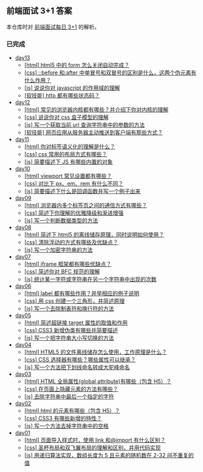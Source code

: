 ## 前端面试 3+1 答案

本仓库时对 [前端面试每日 3+1](https://github.com/haizlin/fe-interview) 的解析。

### 已完成

- [day13](docs/13/README.md)
  - [[html] html5 中的 form 怎么关闭自动完成？](docs/13/README.md)
  - [[css] ::before 和:after 中单冒号和双冒号的区别是什么，这两个伪元素有什么作用？](docs/13/README.md)
  - [[js] 说说你对 javascript 的作用域的理解](docs/13/README.md)
  - [[软技能] http 都有哪些状态码？](docs/13/README.md)
- [day12](docs/12/README.md)
  - [[html] 常见的浏览器内核都有哪些？并介绍下你对内核的理解](docs/12/README.md)
  - [[css] 说说你对 css 盒子模型的理解](docs/12/README.md)
  - [[js] 写一个获取当前 url 查询字符串中的参数的方法](docs/12/README.md)
  - [[软技能] 网页应用从服务器主动推送到客户端有那些方式？](docs/12/README.md)
- [day11](docs/11/README.md)
  - [[html] 你对标签语义化的理解是什么？](docs/11/README.md)
  - [[css] css 常用的布局方式有哪些？](docs/11/README.md)
  - [[js] 简要描述下 JS 有哪些内置的对象](docs/11/README.md)
- [day10](docs/10/README.md)
  - [[html] viewport 常见设置都有哪些？](docs/10/README.md)
  - [[css] 对比下 px、em、rem 有什么不同？](docs/10/README.md)
  - [[js] 简要描述下什么是回调函数并写一个例子出来](docs/10/README.md)
- [day09](docs/09/README.md)
  - [[html] 浏览器内多个标签页之间的通信方式有哪些？](docs/09/README.md)
  - [[css] 简述下你理解的优雅降级和渐进增强](docs/09/README.md)
  - [[js] 写一个判断数据类型的方法](docs/09/README.md)
- [day08](docs/08/README.md)
  - [[html] 简述下 html5 的离线储存原理，同时说明如何使用？](docs/08/README.md)
  - [[css] 清除浮动的方式有哪些及优缺点？](docs/08/README.md)
  - [[js] 写一个加密字符串的方法](docs/08/README.md)
- [day07](docs/07/README.md)
  - [[html] iframe 框架都有哪些优缺点？](docs/07/README.md)
  - [[css] 简述你对 BFC 规范的理解](docs/07/README.md)
  - [[js] 统计某一字符或字符串在另一个字符串中出现的次数](docs/07/README.md)
- [day06](docs/06/README.md)
  - [[html] label 都有哪些作用？并举相应的例子说明](docs/06/README.md)
  - [[css] 用 css 创建一个三角形，并简述原理](docs/06/README.md)
  - [[js] 写一个去除制表符和换行符的方法](docs/06/README.md)
- [day05](docs/05/README.md)
  - [[html] 简述超链接 target 属性的取值和作用](docs/05/README.md)
  - [[css] CSS3 新增伪类有哪些并简要描述](docs/05/README.md)
  - [[js] 写一个把字符串大小写切换的方法](docs/05/README.md)
- [day04](docs/04/README.md)
  - [[html] HTML5 的文件离线储存怎么使用，工作原理是什么？](docs/04/README.md)
  - [[css] CSS 选择器有哪些？哪些属性可以继承？](docs/04/README.md)
  - [[js] 写一个方法把下划线命名转成大驼峰命名](docs/04/README.md)
- [day03](docs/03/README.md)
  - [[html] HTML 全局属性(global attribute)有哪些（包含 H5）？](docs/03/README.md)
  - [[css] 在页面上隐藏元素的方法有哪些？](docs/03/README.md)
  - [[js] 去除字符串中最后一个指定的字符](docs/03/README.md)
- [day02](docs/02/README.md)
  - [[html] html 的元素有哪些（包含 H5）？](docs/02/README.md)
  - [[css] CSS3 有哪些新增的特性？](docs/02/README.md)
  - [[js] 写一个方法去掉字符串中的空格](docs/02/README.md)
- [day01](docs/01/README.md)
  - [[html] 页面导入样式时，使用 link 和@import 有什么区别？](docs/01/README.md)
  - [[css] 圣杯布局和双飞翼布局的理解和区别，并用代码实现](docs/01/README.md)
  - [[js] 用递归算法实现，数组长度为 5 且元素的随机数在 2-32 间不重复的值](docs/01/README.md)
